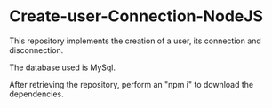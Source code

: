 # Create-user-Connection-NodeJS

This repository implements the creation of a user, its connection and disconnection.

The database used is MySql. 

After retrieving the repository, perform an "npm i" to download the dependencies.
